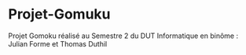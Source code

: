 # Projet-Gomuku

Projet Gomoku réalisé au Semestre 2 du DUT Informatique en binôme :
Julian Forme et Thomas Duthil
